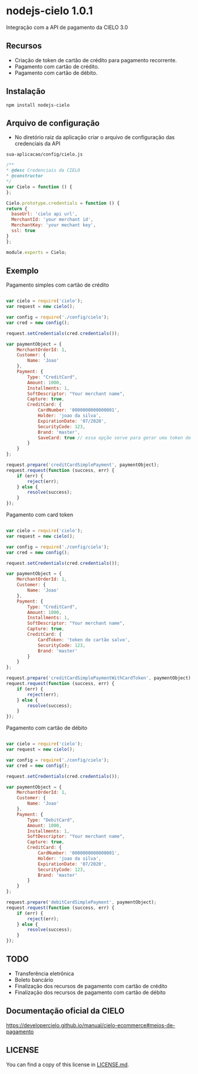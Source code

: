 # nodejs-cielo 1.0.1

Integração com a API de pagamento da CIELO 3.0

## Recursos

 - Criação de token de cartão de crédito para pagamento recorrente.
 - Pagamento com cartão de crédito.
 - Pagamento com cartão de débito.
 
 ## Instalação
 
 ```
npm install nodejs-cielo
```

## Arquivo de configuração

 - No diretório raiz da aplicação criar o arquivo de configuração das credenciais da API
 
  ```
sua-aplicacao/config/cielo.js
```

  ```js
/**
 * @desc Credenciais da CIELO
 * @constructor
 */
var Cielo = function () {
};

Cielo.prototype.credentials = function () {
return {
    baseUrl: 'cielo api url',
    MerchantId: 'your merchant id',
    MerchantKey: 'your mechant key',
    ssl: true
}
};

module.exports = Cielo;

```

## Exemplo

Pagamento simples com cartão de crédito

```js

var cielo = require('cielo');
var request = new cielo();

var config = require('./config/cielo');
var cred = new config();

request.setCredentials(cred.credentials());

var paymentObject = {
    MerchantOrderId: 1,
    Customer: {
        Name: 'Joao'
    },
    Payment: {
        Type: "CreditCard",
        Amount: 1000,
        Installments: 1,
        SoftDescriptor: "Your merchant name",
        Capture: true,
        CreditCard: {
            CardNumber: '0000000000000001',
            Holder: 'joao da silva',
            ExpirationDate: '07/2020',
            SecurityCode: 123,
            Brand: 'master',
            SaveCard: true // essa opção serve para gerar uma token do cartão para futuras compras
        }
    }
};

request.prepare('creditCardSimplePayment', paymentObject);
request.request(function (success, err) {
    if (err) {
        reject(err);
    } else {
        resolve(success);
    }
});

```

Pagamento com card token

```js

var cielo = require('cielo');
var request = new cielo();

var config = require('./config/cielo');
var cred = new config();

request.setCredentials(cred.credentials());

var paymentObject = {
    MerchantOrderId: 1,
    Customer: {
        Name: 'Joao'
    },
    Payment: {
        Type: "CreditCard",
        Amount: 1000,
        Installments: 1,
        SoftDescriptor: "Your merchant name",
        Capture: true,
        CreditCard: {
            CardToken: 'token do cartão salvo',
            SecurityCode: 123,
            Brand: 'master'
        }
    }
};

request.prepare('creditCardSimplePaymentWithCardToken', paymentObject);
request.request(function (success, err) {
    if (err) {
        reject(err);
    } else {
        resolve(success);
    }
});

```

Pagamento com cartão de débito

```js

var cielo = require('cielo');
var request = new cielo();

var config = require('./config/cielo');
var cred = new config();

request.setCredentials(cred.credentials());

var paymentObject = {
    MerchantOrderId: 1,
    Customer: {
        Name: 'Joao'
    },
    Payment: {
        Type: "DebitCard",
        Amount: 1000,
        Installments: 1,
        SoftDescriptor: "Your merchant name",
        Capture: true,
        CreditCard: {
            CardNumber: '0000000000000001',
            Holder: 'joao da silva',
            ExpirationDate: '07/2020',
            SecurityCode: 123,
            Brand: 'master'
        }
    }
};

request.prepare('debitCardSimplePayment', paymentObject);
request.request(function (success, err) {
    if (err) {
        reject(err);
    } else {
        resolve(success);
    }
});

```

## TODO

 - Transferência eletrônica
 - Boleto bancário
 - Finalização dos recursos de pagamento com cartão de crédito
 - Finalização dos recursos de pagamento com cartão de débito
 
## Documentação oficial da CIELO

https://developercielo.github.io/manual/cielo-ecommerce#meios-de-pagamento

## LICENSE

You can find a copy of this license in [LICENSE.md](LICENSE.md).
